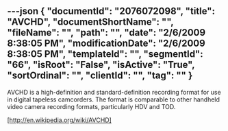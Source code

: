 ---json
{
  "documentId": "2076072098",
  "title": "AVCHD",
  "documentShortName": "",
  "fileName": "",
  "path": "",
  "date": "2/6/2009 8:38:05 PM",
  "modificationDate": "2/6/2009 8:38:05 PM",
  "templateId": "",
  "segmentId": "66",
  "isRoot": "False",
  "isActive": "True",
  "sortOrdinal": "",
  "clientId": "",
  "tag": ""
}
---

AVCHD is a high-definition and standard-definition recording format for use in digital tapeless camcorders. The format is comparable to other handheld video camera recording formats, particularly HDV and TOD.

[http://en.wikipedia.org/wiki/AVCHD]
